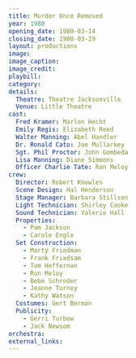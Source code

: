 ```yaml
---
title: Murder Once Removed
year: 1980
opening_date: 1980-03-14
closing_date: 1980-03-29
layout: productions
image:
image_caption:
image_credit:
playbill: 
category: 
details:
  Theatre: Theatre Jacksonville
  Venue: Little Theatre
cast:
  Fred Kramer: Marlon Hecht
  Emily Regis: Elizabeth Reed
  Walter Manning: Abel Handler
  Dr. Ronald Cato: Joe Mullarkey
  Sgt. Phil Proctor: John Gombeda
  Lisa Manning: Diane Simmons
  Officer Charlie Tate: Ron Meloy
crew:
  Director: Robert Knowles
  Scene Design: Hal Henderson
  Stage Manager: Barbara Stillson
  Light Technician: Shirley Cooke
  Sound Technician: Valerie Hall
  Properties:
    - Pam Jackson
    - Carole Engle
  Set Construction:
    - Marty Friedman
    - Frank Friedsam
    - Tom Heffernan
    - Ron Meloy
    - Bebe Schroder
    - Jeanne Turney
    - Kathy Watson
  Costumes: Gert Berman
  Publicity:
    - Gerri Turbow
    - Jack Newsom
orchestra:
external_links:
---
```


